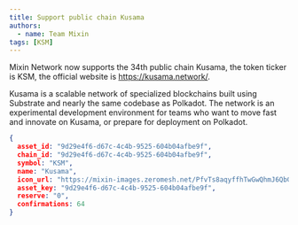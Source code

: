 ```yaml
---
title: Support public chain Kusama
authors:  
  - name: Team Mixin
tags: [KSM]
---
```


Mixin Network now supports the 34th public chain Kusama, the token ticker is KSM, the official website is <https://kusama.network/>.

Kusama is a scalable network of specialized blockchains built using Substrate and nearly the same codebase as Polkadot. The network is an experimental development environment for teams who want to move fast and innovate on Kusama, or prepare for deployment on Polkadot.

```json
{
  asset_id: "9d29e4f6-d67c-4c4b-9525-604b04afbe9f",
  chain_id: "9d29e4f6-d67c-4c4b-9525-604b04afbe9f",
  symbol: "KSM",
  name: "Kusama",
  icon_url: "https://mixin-images.zeromesh.net/PfvTs8aqyffhTwGwQhmJ6QbGgZwWsdvP3j4B-y_6b1ANjjtdzymM6HjK2g2RDRmikuF6pMSgL0t2ItBqrsW64QfJ=s128";;,
  asset_key: "9d29e4f6-d67c-4c4b-9525-604b04afbe9f",
  reserve: "0",
  confirmations: 64
}
```
